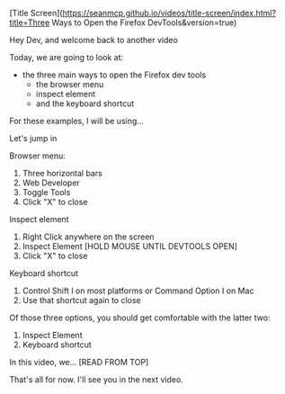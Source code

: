 [Title Screen](https://seanmcp.github.io/videos/title-screen/index.html?title=Three Ways to Open the Firefox DevTools&version=true)

Hey Dev, and welcome back to another video

Today, we are going to look at:
- the three main ways to open the Firefox dev tools
  - the browser menu
  - inspect element
  - and the keyboard shortcut

For these examples, I will be using...

Let's jump in

Browser menu:
1. Three horizontal bars
2. Web Developer
3. Toggle Tools
4. Click "X" to close

Inspect element
1. Right Click anywhere on the screen
2. Inspect Element [HOLD MOUSE UNTIL DEVTOOLS OPEN]
3. Click "X" to close

Keyboard shortcut
1. Control Shift I on most platforms or Command Option I on Mac
2. Use that shortcut again to close

Of those three options, you should get comfortable with the latter two:
1. Inspect Element
2. Keyboard shortcut

In this video, we... [READ FROM TOP]

That's all for now. I'll see you in the next video.
